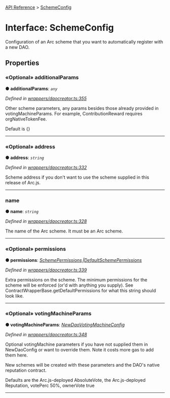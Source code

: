 [API Reference](../README.md) > [SchemeConfig](../interfaces/SchemeConfig.md)



# Interface: SchemeConfig


Configuration of an Arc scheme that you want to automatically register with a new DAO.


## Properties
<a id="additionalParams"></a>

### «Optional» additionalParams

**●  additionalParams**:  *`any`* 

*Defined in [wrappers/daocreator.ts:355](https://github.com/daostack/arc.js/blob/42de6847/lib/wrappers/daocreator.ts#L355)*



Other scheme parameters, any params besides those already provided in votingMachineParams. For example, ContributionReward requires orgNativeTokenFee.

Default is {}




___

<a id="address"></a>

### «Optional» address

**●  address**:  *`string`* 

*Defined in [wrappers/daocreator.ts:332](https://github.com/daostack/arc.js/blob/42de6847/lib/wrappers/daocreator.ts#L332)*



Scheme address if you don't want to use the scheme supplied in this release of Arc.js.




___

<a id="name"></a>

###  name

**●  name**:  *`string`* 

*Defined in [wrappers/daocreator.ts:328](https://github.com/daostack/arc.js/blob/42de6847/lib/wrappers/daocreator.ts#L328)*



The name of the Arc scheme. It must be an Arc scheme.




___

<a id="permissions"></a>

### «Optional» permissions

**●  permissions**:  *[SchemePermissions](../enums/SchemePermissions.md)⎮[DefaultSchemePermissions](../enums/DefaultSchemePermissions.md)* 

*Defined in [wrappers/daocreator.ts:339](https://github.com/daostack/arc.js/blob/42de6847/lib/wrappers/daocreator.ts#L339)*



Extra permissions on the scheme. The minimum permissions for the scheme will be enforced (or'd with anything you supply). See ContractWrapperBase.getDefaultPermissions for what this string should look like.




___

<a id="votingMachineParams"></a>

### «Optional» votingMachineParams

**●  votingMachineParams**:  *[NewDaoVotingMachineConfig](NewDaoVotingMachineConfig.md)* 

*Defined in [wrappers/daocreator.ts:348](https://github.com/daostack/arc.js/blob/42de6847/lib/wrappers/daocreator.ts#L348)*



Optional votingMachine parameters if you have not supplied them in NewDaoConfig or want to override them. Note it costs more gas to add them here.

New schemes will be created with these parameters and the DAO's native reputation contract.

Defaults are the Arc.js-deployed AbsoluteVote, the Arc.js-deployed Reputation, votePerc 50%, ownerVote true




___


